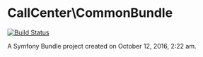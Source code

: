 CallCenter\CommonBundle
===========

[![Build Status](https://travis-ci.org/diegoangel/call-center-common.svg?branch=master)](https://travis-ci.org/diegoangel/call-center-common)

A Symfony Bundle project created on October 12, 2016, 2:22 am.
